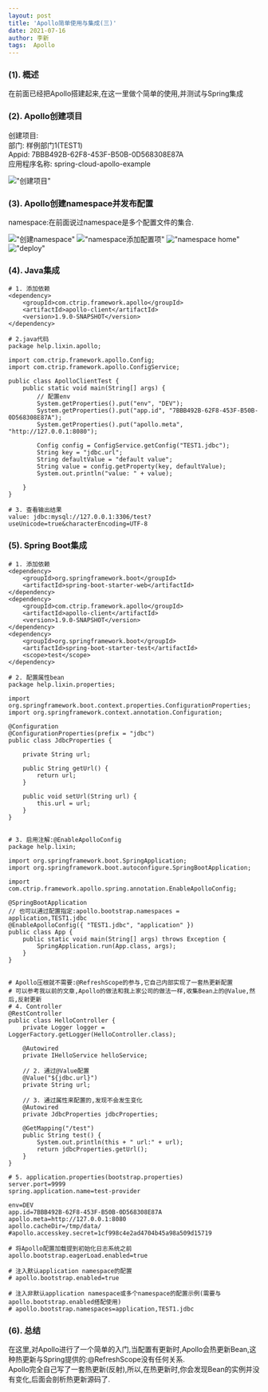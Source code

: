 ```yaml
---
layout: post
title: 'Apollo简单使用与集成(三)'
date: 2021-07-16
author: 李新
tags:  Apollo
---
```


### (1). 概述
在前面已经把Apollo搭建起来,在这一里做个简单的使用,并测试与Spring集成

### (2). Apollo创建项目
创建项目:  
部门:   样例部门1(TEST1)   
Appid: 7BBB492B-62F8-453F-B50B-0D568308E87A   
应用程序名称: spring-cloud-apollo-example   

!["创建项目"](/assets/apollo/imgs/apollo-create-project.jpg)

### (3). Apollo创建namespace并发布配置
namespace:在前面说过namespace是多个配置文件的集合.

!["创建namespace"](/assets/apollo/imgs/apollo-create-namespace.jpg)
!["namespace添加配置项"](/assets/apollo/imgs/apollo-namespace-add-config.png)
!["namespace home"](/assets/apollo/imgs/apollo-app-home.png)
!["deploy"](/assets/apollo/imgs/apollo-deploy.png)

### (4). Java集成
```
# 1. 添加依赖
<dependency>
	<groupId>com.ctrip.framework.apollo</groupId>
	<artifactId>apollo-client</artifactId>
	<version>1.9.0-SNAPSHOT</version>
</dependency>

# 2.java代码
package help.lixin.apollo;

import com.ctrip.framework.apollo.Config;
import com.ctrip.framework.apollo.ConfigService;
 
public class ApolloClientTest {
	public static void main(String[] args) {
		// 配置env
		System.getProperties().put("env", "DEV");
		System.getProperties().put("app.id", "7BBB492B-62F8-453F-B50B-0D568308E87A");
		System.getProperties().put("apollo.meta", "http://127.0.0.1:8080");
		
		Config config = ConfigService.getConfig("TEST1.jdbc");
		String key = "jdbc.url";
		String defaultValue = "default value";
		String value = config.getProperty(key, defaultValue);
		System.out.println("value: " + value);
		
	}
}

# 3. 查看输出结果
value: jdbc:mysql://127.0.0.1:3306/test?useUnicode=true&characterEncoding=UTF-8
```
### (5). Spring Boot集成
```
# 1. 添加依赖
<dependency>
	<groupId>org.springframework.boot</groupId>
	<artifactId>spring-boot-starter-web</artifactId>
</dependency>
<dependency>
	<groupId>com.ctrip.framework.apollo</groupId>
	<artifactId>apollo-client</artifactId>
	<version>1.9.0-SNAPSHOT</version>
</dependency>
<dependency>
	<groupId>org.springframework.boot</groupId>
	<artifactId>spring-boot-starter-test</artifactId>
	<scope>test</scope>
</dependency>

# 2. 配置属性bean
package help.lixin.properties;

import org.springframework.boot.context.properties.ConfigurationProperties;
import org.springframework.context.annotation.Configuration;

@Configuration
@ConfigurationProperties(prefix = "jdbc")
public class JdbcProperties {

	private String url;

	public String getUrl() {
		return url;
	}

	public void setUrl(String url) {
		this.url = url;
	}
}


# 3. 启用注解:@EnableApolloConfig
package help.lixin;

import org.springframework.boot.SpringApplication;
import org.springframework.boot.autoconfigure.SpringBootApplication;

import com.ctrip.framework.apollo.spring.annotation.EnableApolloConfig;

@SpringBootApplication
// 也可以通过配置指定:apollo.bootstrap.namespaces = application,TEST1.jdbc
@EnableApolloConfig({ "TEST1.jdbc", "application" })
public class App {
	public static void main(String[] args) throws Exception {
		SpringApplication.run(App.class, args);
	}
}


# Apollo压根就不需要:@RefreshScope的参与,它自己内部实现了一套热更新配置
# 可以参考我以前的文章,Apollo的做法和我上家公司的做法一样,收集Bean上的@Value,然后,反射更新
# 4. Controller
@RestController
public class HelloController {
	private Logger logger = LoggerFactory.getLogger(HelloController.class);

	@Autowired
	private IHelloService helloService;

    // 2. 通过@Value配置
	@Value("${jdbc.url}")
	private String url;

    // 3. 通过属性来配置的,发现不会发生变化
	@Autowired
	private JdbcProperties jdbcProperties;

	@GetMapping("/test")
	public String test() {
		System.out.println(this + " url:" + url);
		return jdbcProperties.getUrl();
	}
}

# 5. application.properties(bootstrap.properties)
server.port=9999
spring.application.name=test-provider

env=DEV
app.id=7BBB492B-62F8-453F-B50B-0D568308E87A
apollo.meta=http://127.0.0.1:8080
apollo.cacheDir=/tmp/data/
#apollo.accesskey.secret=1cf998c4e2ad4704b45a98a509d15719

# 将Apollo配置加载提到初始化日志系统之前
apollo.bootstrap.eagerLoad.enabled=true

# 注入默认application namespace的配置
# apollo.bootstrap.enabled=true

# 注入非默认application namespace或多个namespace的配置示例(需要与apollo.bootstrap.enabled搭配使用)
# apollo.bootstrap.namespaces=application,TEST1.jdbc
```
### (6). 总结
在这里,对Apollo进行了一个简单的入门,当配置有更新时,Apollo会热更新Bean,这种热更新与Spring提供的:@RefreshScope没有任何关系.   
Apollo完全自己写了一套热更新(反射),所以,在热更新时,你会发现Bean的实例并没有变化,后面会剖析热更新源码了.  